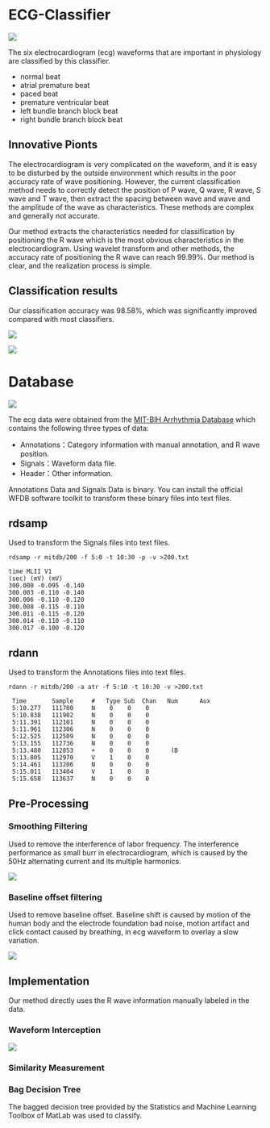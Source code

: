 # ECG-Classifier

![](https://github.com/CyC2018/ECG-Classifier/blob/master/Pics/1.gif)

The six electrocardiogram (ecg) waveforms that are important in physiology are classified by this classifier. 

- normal beat
- atrial premature beat
- paced beat
- premature ventricular beat
- left bundle branch block beat
- right bundle branch block beat

## Innovative Pionts

The electrocardiogram is very complicated on the waveform, and it is easy to be disturbed by the outside environment which results in the poor accuracy rate of wave positioning. However, the current classification method needs to correctly detect the position of P wave, Q wave, R wave, S wave and T wave, then extract the spacing between wave and wave and the amplitude of the wave as characteristics. These methods are complex and generally not accurate.

Our method extracts the characteristics needed for classification by positioning the R wave which is the most obvious characteristics in the electrocardiogram. Using wavelet transform and other methods, the accuracy rate of positioning the R wave can reach 99.99%. Our method is clear, and the realization process is simple.

## Classification results

Our classification accuracy was 98.58%, which was significantly improved compared with most classifiers.

![](https://github.com/CyC2018/ECG-Classifier/blob/master/Pics/result-chart.png)

![](https://github.com/CyC2018/ECG-Classifier/blob/master/Pics/result-table.png)

# Database

![](https://github.com/CyC2018/ECG-Classifier/blob/master/Pics/ecg.png)

The ecg data were obtained from the [MIT-BIH Arrhythmia Database](https://www.physionet.org/physiobank/database/mitdb/) which contains the following three types of data:

- Annotations：Category information with manual annotation, and R wave position.
- Signals：Waveform data file.
- Header：Other information.

Annotations Data and Signals Data is binary. You can install the official WFDB software toolkit to transform these binary files into text files.

## rdsamp

Used to transform the Signals files into text files.

```
rdsamp -r mitdb/200 -f 5:0 -t 10:30 -p -v >200.txt
```

```
time MLII V1
(sec) (mV) (mV)
300.000 -0.095 -0.140
300.003 -0.110 -0.140
300.006 -0.110 -0.120
300.008 -0.115 -0.110
300.011 -0.115 -0.120
300.014 -0.110 -0.110
300.017 -0.100 -0.120
```

## rdann

Used to transform the Annotations files into text files.

```
rdann -r mitdb/200 -a atr -f 5:10 -t 10:30 -v >200.txt
```

```
 Time       Sample     #   Type Sub  Chan   Num      Aux
 5:10.277   111700     N    0    0    0
 5:10.838   111902     N    0    0    0
 5:11.391   112101     N    0    0    0
 5:11.961   112306     N    0    0    0
 5:12.525   112509     N    0    0    0
 5:13.155   112736     N    0    0    0
 5:13.480   112853     +    0    0    0      (B
 5:13.805   112970     V    1    0    0
 5:14.461   113206     N    0    0    0
 5:15.011   113404     V    1    0    0
 5:15.658   113637     N    0    0    0
```

## Pre-Processing

### Smoothing Filtering

Used to remove the interference of labor frequency. The interference performance as small burr in electrocardiogram, which is caused by the 50Hz alternating current and its multiple harmonics.

![](https://github.com/CyC2018/ECG-Classifier/blob/master/Pics/noise.png)

### Baseline offset filtering

Used to remove baseline offset. Baseline shift is caused by motion of the human body and the electrode foundation bad noise, motion artifact and click contact caused by breathing, in ecg waveform to overlay a slow variation.

![](https://github.com/CyC2018/ECG-Classifier/blob/master/Pics/line_drift.png)

## Implementation

Our method directly uses the R wave information manually labeled in the data.

### Waveform Interception

![](https://github.com/CyC2018/ECG-Classifier/blob/master/Pics/wave.png)

### Similarity Measurement

### Bag Decision Tree

The bagged decision tree provided by the Statistics and Machine Learning Toolbox of MatLab was used to classify.